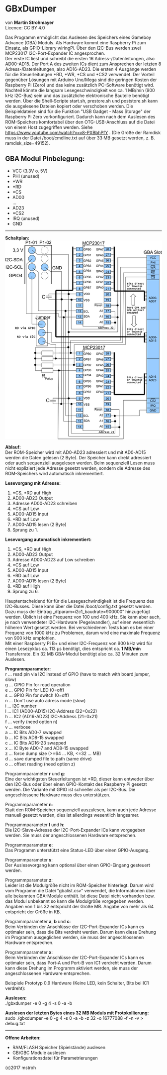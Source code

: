 # GBxDumper  
von **Martin Strohmayer**   
Licence: CC BY 4.0

Das Programm ermöglicht das Auslesen des Speichers eines Gameboy Advance (GBA) Moduls.
Als Hardware kommt eine Raspberry Pi zum Einsatz, als GPIO-Library wiringPi. Über den I2C-Bus werden zwei MCP23017 I2C-Port-Expander IC angesprochen.  
Der erste IC liest und schreibt die ersten 16 Adress-/Datenleitungen, also AD00-AD15. Der Port A des zweiten ICs dient zum Ansprechen der 
letzten 8 Adress-/Datenleitungen, also AD16-AD23. Die ersten 4 Ausgänge werden für die Steuerleitungen *RD, *WR, *CS und *CS2 verwendet.
Der Vorteil gegenüber Lösungen mit Arduino Uno/Mega sind die geringen Kosten der Raspberry Pi (Zero) und das keine zusätzlich PC-Software benötigt wird. Nachteil könnte die langsam Lesegeschwindigkeit von ca. 1 MB/min (900 kHz I2C-Bus) sein und das zusätzliche elektronische Bauteile benötigt werden.
Über die Shell-Scripte start.sh, prestore.sh und poststore.sh kann die ausgelesene Dateien kopiert oder verschoben werden.
Die Beispieldateien sind für die Funktion "USB Gadget - Mass Storage" der Raspberry Pi Zero vorkonfiguriert. 
Dadurch kann nach dem Auslesen des ROM-Speichers komfortabel über den OTG-USB-Anschluss auf die Datei von einem Host zugegriffen werden. 
Siehe https://www.youtube.com/watch?v=v8-PXBbhPfY . 
(Die Größe der Ramdisk muss in der Datei /boot/cmdline.txt auf über 33 MB gesetzt werden, z. B. ramdisk_size=49152).
   

GBA Modul Pinbelegung:
----------------------
- VCC (3.3V o. 5V) 
- PHI (unused)
- *WR
- *RD
- *CS
- AD00  
...  
- AD23
- *CS2
- IRQ (unused)
- GND
----------------------  

**Schaltplan:**  
![Schaltplan](GBxDumper-Schematics.png)

**Ablauf:**  
Der ROM-Speicher wird mit AD0-AD23 adressiert und mit AD0-AD15 werden die Daten gelesen (2 Byte). Der Speicher kann direkt adressiert oder auch sequenziell ausgelesen werden. Beim sequenziell Lesen muss nicht expliziert jede Adresse gesetzt werden, sondern die Adresse des ROM-Speichers wird automatisch inkrementiert.

**Lesevorgang mit Adresse:**
1. *CS, *RD auf High  
2. AD00-AD23 Output  
3. Adresse AD00-AD23 schreiben  
4. *CS auf Low  
5. AD00-AD15 Input  
6. *RD auf Low  
7. AD00-AD15 lesen (2 Byte)  
8. Sprung zu 1.  

**Lesevorgang automatisch inkrementiert:**  
1. *CS, *RD auf High  
2. AD00-AD23 Output  
3. Adresse AD00-AD23 auf Low schreiben  
4. *CS auf Low  
5. AD00-AD15 Input  
6. *RD auf Low  
7. AD00-AD15 lesen (2 Byte)  
8. *RD auf High  
9. Sprung zu 6.  

Hauptentscheidend für für die Lesegeschwindigkeit ist die Frequenz des I2C-Busses. Diese kann über die Datei  /boot/config.txt gesetzt werden. Dazu muss der Eintrag „dtparam=i2c1_baudrate=900000“ hinzugefügt werden. Üblich ist eine Frequenz von 100 und 400 kHz. Sie kann aber auch, je nach verwendeter I2C-Hardware (Pegelwandler), auf einen wesentlich höheren Wert gesetzt werden. Bei verschiedenen Tests kam es bei einer Frequenz von 1000 kHz zu Problemen, darum wird eine maximale Frequenz von 900 kHz empfohlen.  
Mit einer Raspberry Pi B+ und einer I2C-Frequenz von 900 kHz wird für einen Lesezyklus ca. 113 µs benötigt, dies entspricht ca. **1 MB/min** Transferrate. Ein 32 MB GBA-Modul benötigt also ca. 32 Minuten zum Auslesen.

**Programmparameter:**  
  r ... read pin via I2C instead of GPIO (have to match with board jumper, slow)  
  g <Pin> ...  GPIO Pin for read operation  
  e <Pin> ...  GPIO Pin for LED (0=off)  
  s <Pin> ...  GPIO Pin for switch (0=off)  
  n ... Don't use auto adress mode (slow)  
  i ... I2C number  
  l <hexvalue> ... IC1 (AD00-AD15) I2C-Address (22=0x22)  
  h <hexvalue> ... IC2 (AD16-AD23) I2C-Address (21=0x21)  
  f ... verify (need option n)  
  v ... verbose  
  a ... IC Bits AD0-7 swapped  
  b ... IC Bits AD8-15 swapped  
  c ... IC Bits AD16-23 swapped  
  x ... IC Byte AD0-7 and AD8-15 swapped  
  z ... force dump size (>=64 ... KB, <=32 ... MB)  
  d <path> ... save dumped file to path (same drive)  
  o <value> ... offset reading (need option z)  


Programmparameter **r** und **g**:  
Eine der wichtigsten Steuerleitungen ist *RD, dieser kann entweder über den I2C-Bus oder über einen GPIO-Kontakt des Raspberry Pi gesetzt werden. 
Die Variante mit GPIO ist schneller als per I2C-Bus. Die angeschlossene Hardware muss dies unterstützen.

Programmparameter **n**:  
Statt den ROM-Speicher sequenziell auszulesen, kann auch jede Adresse manuell gesetzt werden, dies ist allerdings wesentlich langsamer. 

Programmparameter **l** und **h**:  
Die I2C-Slave-Adresse der I2C-Port-Expander ICs kann vorgegeben werden. Sie muss der angeschlossenen Hardware entsprechen.

Programmparameter **e**:  
Das Programm unterstützt eine Status-LED über einen GPIO-Ausgang. 

Programmparameter **s**:  
Der Auslesevorgang kann optional über einen GPIO-Eingang gesteuert werden.
   
Programmparameter **z**:  
Leider ist die Modulgröße nicht im ROM-Speicher hinterlegt. Darum wird vom Programm die Datei "gbalist.csv" verwendet, die Informationen über alle bekannten GBA-Module enthält. Ist diese Datei nicht vorhanden bzw. das Modul unbekannt so kann die Modulgröße vorgegeben werden.  Angaben von 1 bis 32 entspricht der Größe MB. Angabe von mehr als 64 entspricht der Größe in KB.

Programmparameter **a**, **b** und **c**:  
Beim Verbinden der Anschlüsse der I2C-Port-Expander ICs kann es optimaler sein, dass die Bits verdreht werden. Darum kann diese Drehung im Programm ausgeglichen werden, sie muss der angeschlossenen Hardware entsprechen.
 
Programmparameter **x**:  
Beim Verbinden der Anschlüsse der I2C-Port-Expander ICs kann es optimaler sein, dass Port-A und Port-B von IC1 verdreht werden. Darum kann diese Drehung im Programm aktiviert werden,
 sie muss der angeschlossenen Hardware entsprechen.

Beispiele Prototyp 0.9 Hardware (Keine LED, kein Schalter, Bits bei IC1 verdreht):

**Auslesen:**  
./gbxdumper -e 0 -g 4 -s 0 -a -b

**Auslesen der letzten Bytes eines 32 MB Moduls mit Protokollierung:**  
sudo ./gbxdumper -e 0 -g 4 -s 0 -a -b -z 32 -o 16777088 -f -n -v > debug.txt

 --------------------------------------------------

**Offene Arbeiten:**  
 - RAM/FLASH Speicher (Spielstände) auslesen  
 - GB/GBC Module auslesen  
- Konfigurationsdatei für Parametrierungen
 
 
 (c)2017 mstroh 